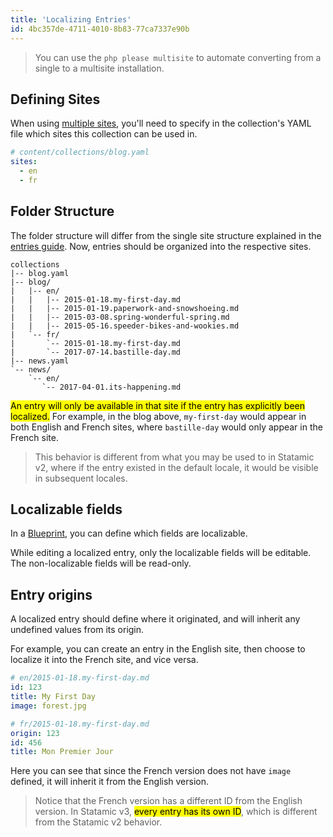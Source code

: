 ```yaml
---
title: 'Localizing Entries'
id: 4bc357de-4711-4010-8b83-77ca7337e90b
---
```


> You can use the `php please multisite` to automate converting from a single to a multisite installation.

## Defining Sites

When using [multiple sites](/multi-site), you'll need to specify in the collection's YAML file which sites this collection can be used in.

``` yaml
# content/collections/blog.yaml
sites:
  - en
  - fr
```

## Folder Structure

The folder structure will differ from the single site structure explained in the [entries guide](/collections-and-entries). Now, entries should be organized into the respective sites.

``` files
collections
|-- blog.yaml
|-- blog/
|   |-- en/
|   |   |-- 2015-01-18.my-first-day.md
|   |   |-- 2015-01-19.paperwork-and-snowshoeing.md
|   |   |-- 2015-03-08.spring-wonderful-spring.md
|   |   |-- 2015-05-16.speeder-bikes-and-wookies.md
|   `-- fr/
|       `-- 2015-01-18.my-first-day.md
|       `-- 2017-07-14.bastille-day.md
|-- news.yaml
`-- news/
    `-- en/
       `-- 2017-04-01.its-happening.md
```
       

<mark>An entry will only be available in that site if the entry has explicitly been localized.</mark> For example, in the blog above, `my-first-day` would appear in both English and French sites, where `bastille-day` would only appear in the French site.

> This behavior is different from what you may be used to in Statamic v2, where if the entry existed in the default locale, it would be visible in subsequent locales.

## Localizable fields

In a [Blueprint](/blueprints), you can define which fields are localizable.

While editing a localized entry, only the localizable fields will be editable. The non-localizable fields will be read-only.


## Entry origins

A localized entry should define where it originated, and will inherit any undefined values from its origin.

For example, you can create an entry in the English site, then choose to localize it into the French site, and vice versa.

``` yaml
# en/2015-01-18.my-first-day.md
id: 123
title: My First Day
image: forest.jpg
```

``` yaml
# fr/2015-01-18.my-first-day.md
origin: 123
id: 456
title: Mon Premier Jour
```

Here you can see that since the French version does not have `image` defined, it will inherit it from the English version.

> Notice that the French version has a different ID from the English version. In Statamic v3, <mark>every entry has its own ID</mark>, which is different from the Statamic v2 behavior.